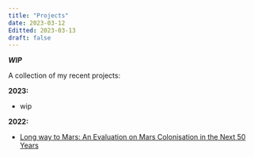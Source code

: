 ```yaml
---
title: "Projects"
date: 2023-03-12
Editted: 2023-03-13
draft: false
---
```

***WIP***

A collection of my recent projects:

**2023:**
- wip

**2022:**
- [Long way to Mars: An Evaluation on Mars Colonisation in the Next 50 Years](/projects/GLA_AWSP_Essay.pdf)